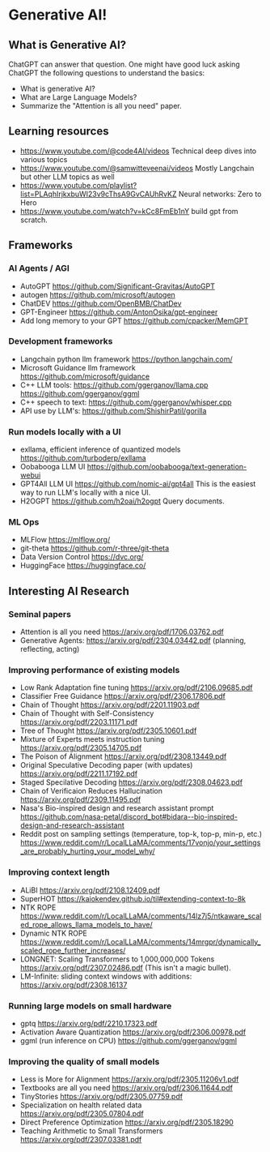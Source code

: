 # Generative AI!

## What is Generative AI?
ChatGPT can answer that question. One might have good luck asking ChatGPT the following questions to understand the basics:
- What is generative AI?
- What are Large Language Models?
- Summarize the "Attention is all you need" paper.

## Learning resources
- https://www.youtube.com/@code4AI/videos Technical deep dives into various topics
- https://www.youtube.com/@samwitteveenai/videos Mostly Langchain but other LLM topics as well
- https://www.youtube.com/playlist?list=PLAqhIrjkxbuWI23v9cThsA9GvCAUhRvKZ Neural networks: Zero to Hero
- https://www.youtube.com/watch?v=kCc8FmEb1nY build gpt from scratch.

## Frameworks

### AI Agents / AGI
- AutoGPT https://github.com/Significant-Gravitas/AutoGPT
- autogen https://github.com/microsoft/autogen
- ChatDEV https://github.com/OpenBMB/ChatDev
- GPT-Engineer https://github.com/AntonOsika/gpt-engineer
- Add long memory to your GPT https://github.com/cpacker/MemGPT

### Development frameworks
- Langchain python llm framework https://python.langchain.com/
- Microsoft Guidance llm framework https://github.com/microsoft/guidance
- C++ LLM tools: https://github.com/ggerganov/llama.cpp https://github.com/ggerganov/ggml
- C++ speech to text: https://github.com/ggerganov/whisper.cpp
- API use by LLM's: https://github.com/ShishirPatil/gorilla

### Run models locally with a UI
- exllama, efficient inference of quantized models https://github.com/turboderp/exllama
- Oobabooga LLM UI https://github.com/oobabooga/text-generation-webui
- GPT4All LLM UI https://github.com/nomic-ai/gpt4all This is the easiest way to run LLM's locally with a nice UI.
- H2OGPT https://github.com/h2oai/h2ogpt Query documents.

### ML Ops
- MLFlow https://mlflow.org/
- git-theta https://github.com/r-three/git-theta
- Data Version Control https://dvc.org/
- HuggingFace https://huggingface.co/

## Interesting AI Research

### Seminal papers
- Attention is all you need https://arxiv.org/pdf/1706.03762.pdf
- Generative Agents: https://arxiv.org/pdf/2304.03442.pdf (planning, reflecting, acting)

### Improving performance of existing models
- Low Rank Adaptation fine tuning https://arxiv.org/pdf/2106.09685.pdf
- Classifier Free Guidance https://arxiv.org/pdf/2306.17806.pdf
- Chain of Thought https://arxiv.org/pdf/2201.11903.pdf
- Chain of Thought with Self-Consistency https://arxiv.org/pdf/2203.11171.pdf
- Tree of Thought https://arxiv.org/pdf/2305.10601.pdf
- Mixture of Experts meets instruction tuning https://arxiv.org/pdf/2305.14705.pdf
- The Poison of Alignment https://arxiv.org/pdf/2308.13449.pdf
- Original Speculative Decoding paper (with updates) https://arxiv.org/pdf/2211.17192.pdf
- Staged Specilative Decoding https://arxiv.org/pdf/2308.04623.pdf
- Chain of Verificaion Reduces Hallucination https://arxiv.org/pdf/2309.11495.pdf
- Nasa's Bio-inspired design and research assistant prompt https://github.com/nasa-petal/discord_bot#bidara--bio-inspired-design-and-research-assistant
- Reddit post on sampling settings (temperature, top-k, top-p, min-p, etc.) https://www.reddit.com/r/LocalLLaMA/comments/17vonjo/your_settings_are_probably_hurting_your_model_why/

### Improving context length
- ALiBI https://arxiv.org/pdf/2108.12409.pdf
- SuperHOT https://kaiokendev.github.io/til#extending-context-to-8k
- NTK ROPE https://www.reddit.com/r/LocalLLaMA/comments/14lz7j5/ntkaware_scaled_rope_allows_llama_models_to_have/
- Dynamic NTK ROPE https://www.reddit.com/r/LocalLLaMA/comments/14mrgpr/dynamically_scaled_rope_further_increases/
- LONGNET: Scaling Transformers to 1,000,000,000 Tokens https://arxiv.org/pdf/2307.02486.pdf (This isn't a magic bullet).
- LM-Infinite: sliding context windows with additions: https://arxiv.org/pdf/2308.16137 

### Running large models on small hardware
- gptq https://arxiv.org/pdf/2210.17323.pdf
- Activation Aware Quantization https://arxiv.org/pdf/2306.00978.pdf
- ggml (run inference on CPU) https://github.com/ggerganov/ggml

### Improving the quality of small models
- Less is More for Alignment https://arxiv.org/pdf/2305.11206v1.pdf
- Textbooks are all you need https://arxiv.org/pdf/2306.11644.pdf
- TinyStories https://arxiv.org/pdf/2305.07759.pdf
- Specialization on health related data https://arxiv.org/pdf/2305.07804.pdf
- Direct Preference Optimization https://arxiv.org/pdf/2305.18290
- Teaching Arithmetic to Small Transformers https://arxiv.org/pdf/2307.03381.pdf
